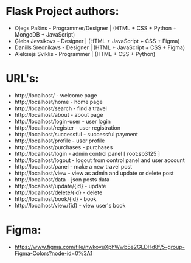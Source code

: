 # Flask Project authors:

  - Oļegs Pašins - Programmer/Designer | (HTML + CSS + Python + MongoDB + JavaScript)
  - Ģlebs Jevsikovs - Designer | (HTML + JavaScript + CSS + Figma)
  - Daniils Srednikavs - Designer | (HTML + JavaScript + CSS + Figma)
  - Aleksejs Sviklis - Programmer | (HTML + CSS + Python)

# URL's:

  - http://localhost/ - welcome page
  - http://localhost/home - home page
  - http://localhost/search - find a travel
  - http://localhost/about - about page
  - http://localhost/login-user - user login
  - http://localhost/register - user registration
  - http://localhost/successful - successful payment
  - http://localhost/profile - user profile
  - http://localhost/purchases - purchases
  - http://localhost/login - admin control panel [ root:sb3125 ]
  - http://localhost/logout - logout from control panel and user account
  - http://localhost/panel - make a new travel post
  - http://localhost/view - view as admin and update or delete post
  - http://localhost/data - json posts data
  - http://localhost/update/{id} - update
  - http://localhost/delete/{id} - delete
  - http://localhost/book/{id} - book
  - http://localhost/view/{id} - view user's book

# Figma:

 - https://www.figma.com/file/nwkovuXphWwb5e2GLDHd8f/5-group-Figma-Colors?node-id=0%3A1
